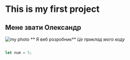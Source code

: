 # This is my first project
## Мене звати Олександр
![my photo](https://user-images.githubusercontent.com/60629407/139448835-f652c6bd-02bf-4654-8e25-9d947acf7581.png)
** Я веб розробник**
*Це приклад мого коду*
```JavaScript

let num = 5;
